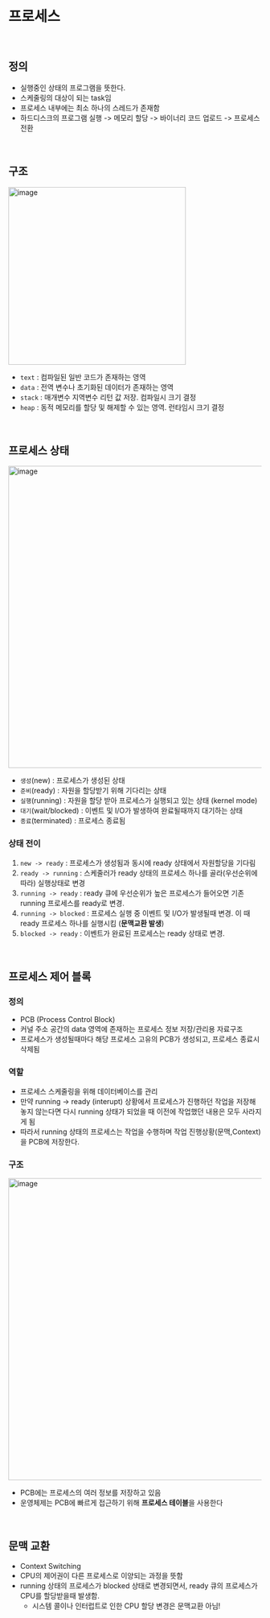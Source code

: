 # 프로세스

<br>

## 정의

- 실행중인 상태의 프로그램을 뜻한다.
- 스케줄링의 대상이 되는 task임
- 프로세스 내부에는 최소 하나의 스레드가 존재함
- 하드디스크의 프로그램 실행 -> 메모리 할당 -> 바이너리 코드 업로드 -> 프로세스 전환

<br>

## 구조

<img width="353" alt="image" src="https://user-images.githubusercontent.com/71180414/148102183-95b18c4b-652c-459f-82a8-1552b8535121.png">

- `text` : 컴파일된 일반 코드가 존재하는 영역
- `data` : 전역 변수나 초기화된 데이터가 존재하는 영역
- `stack` : 매개변수 지역변수 리턴 값 저장. 컴파일시 크기 결정
- `heap` : 동적 메모리를 할당 및 해제할 수 있는 영역. 런타임시 크기 결정

<br>

## 프로세스 상태

<img width="600" alt="image" src="https://user-images.githubusercontent.com/71180414/148102682-a8eddf76-cdb9-4547-9b4e-3bc7b3677ba5.png">


- `생성`(new) : 프로세스가 생성된 상태
- `준비`(ready) : 자원을 할당받기 위해 기다리는 상태
- `실행`(running) : 자원을 할당 받아 프로세스가 실행되고 있는 상태 (kernel mode)
- `대기`(wait/blocked) : 이벤트 및 I/O가 발생하여 완료될때까지 대기하는 상태
- `종료`(terminated) : 프로세스 종료됨

### 상태 전이

1. `new -> ready` : 프로세스가 생성됨과 동시에 ready 상태에서 자원할당을 기다림
2. `ready -> running` : 스케줄러가 ready 상태의 프로세스 하나를 골라(우선순위에 따라) 실행상태로 변경 
3. `running -> ready` : ready 큐에 우선순위가 높은 프로세스가 들어오면 기존 running 프로세스를 ready로 변경.
4. `running -> blocked` : 프로세스 실행 중 이벤트 및 I/O가 발생될때 변경. 이 때 ready 프로세스 하나를 실행시킴 (**문맥교환 발생**)
5. `blocked -> ready` : 이벤트가 완료된 프로세스는 ready 상태로 변경.


<br>

## 프로세스 제어 블록

### 정의

- PCB (Process Control Block)
- 커널 주소 공간의 data 영역에 존재하는 프로세스 정보 저장/관리용 자료구조
- 프로세스가 생성될때마다 해당 프로세스 고유의 PCB가 생성되고, 프로세스 종료시 삭제됨

### 역할

- 프로세스 스케줄링을 위해 데이터베이스를 관리
- 만약 running -> ready (interupt) 상황에서 프로세스가 진행하던 작업을 저장해놓지 않는다면 다시 running 상태가 되었을 때 이전에 작업했던 내용은 모두 사라지게 됨
- 따라서 running 상태의 프로세스는 작업을 수행하며 작업 진행상황(문맥,Context)을 PCB에 저장한다.

### 구조

<img width="600" alt="image" src="https://user-images.githubusercontent.com/71180414/148107171-40e6b1ea-5775-48f5-925a-1f210988aa8b.png">

- PCB에는 프로세스의 여러 정보를 저장하고 있음
- 운영체제는 PCB에 빠르게 접근하기 위해 **프로세스 테이블**을 사용한다

<br>

## 문맥 교환

- Context Switching
- CPU의 제어권이 다른 프로세스로 이양되는 과정을 뜻함
- running 상태의 프로세스가 blocked 상태로 변경되면서, ready 큐의 프로세스가 CPU를 할당받을때 발생함.
    - 시스템 콜이나 인터럽트로 인한 CPU 할당 변경은 문맥교환 아님!

<br>

